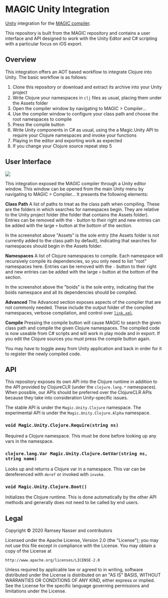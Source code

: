 MAGIC Unity Integration
=======================

[Unity](https://unity.com/) integration for the [MAGIC compiler](http://nas.sr/magic/).

This repository is built from the MAGIC repository and contains a user interface and API designed to work with the Unity Editor and C# scripting with a particular focus on iOS export.

Overview
--------
This integration offers an AOT based workflow to integrate Clojure into Unity. The basic workflow is as follows:

1. Clone this repository or download and extract its archive into your Unity project
2. Write Clojure your namespaces in `clj` files as usual, placing them under the Assets folder
3. Open the compiler window by navigating to MAGIC > Compiler...
4. Use the compiler window to configure your class path and choose the root namespaces to compile
5. Press the compile button
6. Write Unity components in C# as usual, using the a Magic.Unity API to require your Clojure namespaces and invoke your functions
7. Playing in the editor and exporting work as expected
8. If you change your Clojure source repeat step 5

User Interface
--------------
![](https://user-images.githubusercontent.com/412966/89140098-a3a55000-d50e-11ea-9e20-f382b8d39387.png)

This integration exposed the MAGIC compiler through a Unity editor window. This window can be opened from the main Unity menu by navigating to MAGIC > Compiler... It presents the following elements:

**Class Path** A list of paths to treat as the class path when compiling. These are the folders in which searches for namespaces begin. They are relative to the Unity project folder (the folder that contains the Assets folder). Entries can be removed with the `-` button to their right and new entries can be added with the large `+` button at the bottom of the section.

In the screenshot above "Assets" is the sole entry (the Assets folder is not currently added to the class path by default), indicating that searches for namespaces should begin in the Assets folder.

**Namespaces** A list of Clojure namespaces to compile. Each namespace will recursively compile its dependencies, so you only need to list "root" namespaces here. Entries can be removed with the `-` button to their right and new entries can be added with the large `+` button at the bottom of the section.

In the screenshot above the "boids" is the sole entry, indicating that the boids namespace and all its dependencies should be compiled.

**Advanced** The Advanced section exposes aspects of the compiler that are not commonly needed. These include the output folder of the compiled namespaces, verbose compilation, and control over [`link.xml`](https://docs.unity3d.com/Manual/ManagedCodeStripping.html#LinkXML).

**Compile** Pressing the compile button will cause MAGIC to search the given class path and compile the given Clojure namespaces. The compiled code is now useable from C# scripts and will work in play mode and in export. If you edit the Clojure sources you must press the compile button again.

You may have to toggle away from Unity application and back in order for it to register the newly compiled code. 

API
---
This repository exposes its own API into the Clojure runtime in addition to the API provided by ClojureCLR (under the `clojure.lang.*` namespaces). When possible, our APIs should be preferred over the ClojureCLR APIs because they take into consideration Unity-specific issues.

The stable API is under the `Magic.Unity.Clojure` namespace. The experimental API is under the `Magic.Unity.Clojure.Alpha` namespace.

### `void Magic.Unity.Clojure.Require(string ns)`

Required a Clojure namespace. This must be done before looking up any vars in the namespace.

### `clojure.lang.Var Magic.Unity.Clojure.GetVar(string ns, string name)`

Looks up and returns a Clojure var in a namespace. This var can be dereferenced with `deref` or invoked with `invoke`.

### `void Magic.Unity.Clojure.Boot()`

Initializes the Clojure runtime. This is done automatically by the other API methods and generally does not need to be called by end users.


Legal
-----
Copyright © 2020 Ramsey Nasser and contributors

Licensed under the Apache License, Version 2.0 (the "License"); you may not use this file except in compliance with the License. You may obtain a copy of the License at

```
http://www.apache.org/licenses/LICENSE-2.0
```

Unless required by applicable law or agreed to in writing, software distributed under the License is distributed on an "AS IS" BASIS, WITHOUT WARRANTIES OR CONDITIONS OF ANY KIND, either express or implied. See the License for the specific language governing permissions and limitations under the License.
